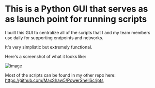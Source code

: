 # This is a Python GUI that serves as as launch point for running scripts

I built this GUI to centralize all of the scripts that I and my team members use daily for supporting endpoints and networks.

It's very simplistic but extremely functional.

Here's a screenshot of what it looks like:

![image](https://github.com/user-attachments/assets/d1c9c170-9c06-4f91-8f29-be9fda287b12)



Most of the scripts can be found in my other repo here: https://github.com/MaxShaw5/PowerShellScripts
